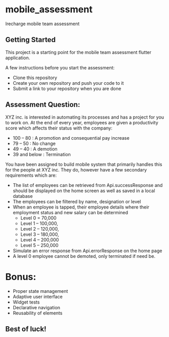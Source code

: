 # mobile_assessment

Irecharge mobile team assessment

## Getting Started

This project is a starting point for the mobile team assessment flutter application.

A few instructions before you start the assessment:

- Clone this repository
- Create your own repository and push your code to it
- Submit a link to your repository when you are done

## Assessment Question:

XYZ inc. is interested in automating its processes and has a project for you to work on. At the end 
of every year, employees are given a productivity score which affects their status with the company:

- 100 – 80 : A promotion and consequential pay increase
- 79 – 50 : No change
- 49 – 40 : A demotion
- 39 and below : Termination

You have been assigned to build mobile system that primarily handles this for the people at XYZ inc. They do, however have a few secondary requirements which are:

- The list of employees can be retrieved from Api.successResponse and should be displayed on the home screen as well as saved in a local database
- The employees can be filtered by name, designation or level
- When an employee is tapped, their employee details where their employment status and new salary can be determined
  - Level 0 = 70,000
  - Level 1 – 100,000,
  - Level 2 – 120,000,
  - Level 3 – 180,000,
  - Level 4 – 200,000
  - Level 5 – 250,000
- Simulate an error response from Api.errorResponse on the home page
- A level 0 employee cannot be demoted, only terminated if need be.

# Bonus:
- Proper state management
- Adaptive user interface
- Widget tests
- Declarative navigation
- Reusability of elements


## Best of luck!
